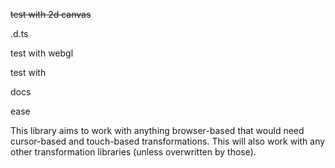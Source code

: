 ~~test with 2d canvas~~

.d.ts

test with webgl

test with 

docs

ease









This library aims to work with anything browser-based that would need cursor-based and touch-based transformations. This will also work with any other transformation libraries (unless overwritten by those).
